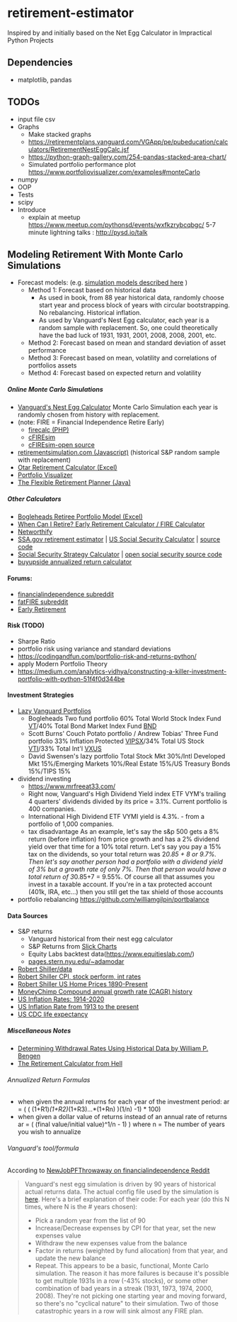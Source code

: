 # retirement-estimator
Inspired by and initially based on the Net Egg Calculator in Impractical Python Projects

## Dependencies
   * matplotlib, pandas
   
## TODOs
* input file csv
* Graphs
  * Make stacked graphs 
  * https://retirementplans.vanguard.com/VGApp/pe/pubeducation/calculators/RetirementNestEggCalc.jsf
  * https://python-graph-gallery.com/254-pandas-stacked-area-chart/
  * Simulated portfolio performance plot https://www.portfoliovisualizer.com/examples#monteCarlo
* numpy
* OOP
* Tests
* scipy
* Introduce
  * explain at meetup https://www.meetup.com/pythonsd/events/wxfkzrybcqbgc/  5-7 minute lightning talks : http://pysd.io/talk  











## Modeling Retirement With Monte Carlo Simulations
* Forecast models: (e.g.  [simulation models described here](https://www.portfoliovisualizer.com/monte-carlo-simulation) )
    * Method 1: Forecast based on historical data
        * As used in book, from 88 year historical data, randomly choose start year and process block of years with circular bootstrapping. No rebalancing. Historical inflation.
        * As used by Vanguard's Nest Egg calculator, each year is a random sample with replacement. So, one could theoretically have the bad luck of 1931, 1931, 2001, 2008, 2008, 2001, etc. 
    * Method 2: Forecast based on mean and standard deviation of asset performance
    * Method 3: Forecast based on mean, volatility and correlations of portfolios assets
    * Method 4: Forecast based on expected return and volatility

##### Online Monte Carlo Simulations
* [Vanguard's Nest Egg Calculator](https://retirementplans.vanguard.com/VGApp/pe/pubeducation/calculators/RetirementNestEggCalc.jsf) Monte Carlo Simulation each year is randomly chosen from history with replacement.
* (note: FIRE = Financial Independence Retire Early)
    * [firecalc (PHP)](https://www.firecalc.com/)
    * [cFIREsim](https://www.cfiresim.com/)
    * [cFIREsim-open source](https://github.com/boknows/cFIREsim-open)
* [retirementsimulation.com (Javascript)](https://www.retirementsimulation.com/) (historical S&P random sample with replacement)
* [Otar Retirement Calculator (Excel)](http://retirementoptimizer.com/Trial/ORCtrial.htm)    
* [Portfolio Visualizer](https://www.portfoliovisualizer.com/monte-carlo-simulation)
* [The Flexible Retirement Planner (Java)](https://www.flexibleretirementplanner.com/wp/)
##### Other Calculators
* [Bogleheads Retiree Portfolio Model (Excel)](https://www.bogleheads.org/wiki/Retiree_Portfolio_Model)
* [When Can I Retire? Early Retirement Calculator / FIRE Calculator](https://engaging-data.com/fire-calculator/)
* [Networthify](https://networthify.com/calculator/earlyretirement?income=50000&initialBalance=0&expenses=20000&annualPct=5&withdrawalRate=4)
* [SSA.gov retirement estimator](https://www.ssa.gov/benefits/retirement/estimator.html) | [US Social Security Calculator](https://ssa.tools/) | [source code](https://github.com/Gregable/social-security-tools)
* [Social Security Strategy Calculator](https://opensocialsecurity.com/) | [open social security source code](https://github.com/MikePiper/open-social-security)
* [buyupside annualized return calculator](https://www.buyupside.com/calculators/annualizedreturn.htm)

#### Forums:
* [financialindependence subreddit](https://www.reddit.com/r/financialindependence/)
* [fatFIRE subreddit](https://www.reddit.com/r/fatFIRE/)
* [Early Retirement](https://www.early-retirement.org/forums/)

####  Risk (TODO)
  * Sharpe Ratio
  * portfolio risk using variance and standard deviations 
  * https://codingandfun.com/portfolio-risk-and-returns-python/
  * apply Modern Portfolio Theory 
  * https://medium.com/analytics-vidhya/constructing-a-killer-investment-portfolio-with-python-51f4f0d344be

#### Investment Strategies
   * [Lazy Vanguard Portfolios](https://www.bogleheads.org/wiki/Lazy_portfolios)
      * Bogleheads Two fund portfolio 60%	Total World Stock Index Fund [VT](https://personal.vanguard.com/us/funds/snapshot?FundId=3141&FundIntExt=INT)/40%	Total Bond Market Index Fund [BND](https://personal.vanguard.com/us/funds/snapshot?FundId=0928&FundIntExt=INT)
      * Scott Burns' Couch Potato portfolio / Andrew Tobias' Three Fund portfolio 33% Inflation Protected [VIPSX](https://personal.vanguard.com/us/funds/snapshot?FundId=0119&FundIntExt=INT)/34% Total US Stock [VTI](https://personal.vanguard.com/us/funds/snapshot?FundId=0970&FundIntExt=INT)/33% Total Int'l [VXUS](https://personal.vanguard.com/us/funds/snapshot?FundId=3369&FundIntExt=INT)
      * David Swensen's lazy portfolio Total Stock Mkt 30%/Intl Developed Mkt	15%/Emerging Markets	10%/Real Estate 15%/US Treasury Bonds	15%/TIPS	15%
  * dividend investing
    * https://www.mrfreeat33.com/
    * Right now, Vanguard's High Dividend Yield index ETF VYM's trailing 4 quarters' dividends divided by its price = 3.1%. Current portfolio is 400 companies.
    * International High Dividend ETF VYMI yield is 4.3%. - from a portfolio of 1,000 companies.
    * tax disadvantage As an example, let's say the s&p 500 gets a 8% return (before inflation) from price growth and has a 2% dividend yield over that time for a 10% total return. Let's say you pay a 15% tax on the dividends, so your total return was 2*0.85 + 8 or 9.7%. Then let's say another person had a portfolio with a dividend yield of 3% but a growth rate of only 7%. Then that person would have a total return of 3*0.85+7 = 9.55%. Of course all that assumes you invest in a taxable account. If you're in a tax protected account (401k, IRA, etc...) then you still get the tax shield of those accounts 
  * portfolio rebalancing https://github.com/williamgilpin/portbalance

#### Data Sources  
* S&P returns 
    * Vanguard historical from their nest egg calculator
    * S&P Returns from [Slick Charts](https://www.slickcharts.com/sp500/returns)
    * Equity Labs backtest data(https://www.equitieslab.com/)
    * [pages.stern.nyu.edu/~adamodar](http://pages.stern.nyu.edu/~adamodar/New_Home_Page/datafile/histretSP.html)
* [Robert Shiller/data](hhttp://www.econ.yale.edu/~shiller/data.htm)
* [Robert Shiller CPI, stock perform, int rates](http://www.econ.yale.edu/~shiller/data/chapt26.xlsx)
* [Robert Shiller US Home Prices 1890-Present](http://www.econ.yale.edu/~shiller/data.htm)
* [MoneyChimp Compound annual growth rate (CAGR) history](http://www.moneychimp.com/features/market_cagr.htm)
* [US Inflation Rates: 1914-2020](https://www.usinflationcalculator.com/inflation/historical-inflation-rates/)
* [US Inflation Rate from 1913 to the present](https://inflationdata.com/Inflation/Inflation_Rate/HistoricalInflation.aspx)
* [US CDC life expectancy](http://ftp.cdc.gov/pub/Health_Statistics/NCHS/Publications/NVSR/60_09/)

##### Miscellaneous Notes
* [Determining Withdrawal Rates Using Historical Data by William P. Bengen](https://www.retailinvestor.org/pdf/Bengen1.pdf)
* [The Retirement Calculator from Hell](http://www.efficientfrontier.com/ef/998/hell.htm)


###### Annualized Return Formulas
* when given the annual returns for each year of the investment period:
   ar = ( ( (1+R1)*(1+R2)*(1+R3)...*(1+Rn) )(1/n) -1) * 100)
* when given a dollar value of returns instead of an annual rate of returns
   ar = ( (final value/initial value)^1/n - 1) ) where n = The number of years you wish to annualize
###### Vanguard's tool/formula
According to [NewJobPFThrowaway on financialindependence Reddit](https://www.reddit.com/r/financialindependence/comments/d6wl6q/why_is_the_vanguard_retirement_nest_egg/)

>Vanguard's nest egg simulation is driven by 90 years of historical actual returns data. The actual config file used by the simulation is [here](https://retirementplans.vanguard.com//web/angular/app/nesteggcalculator/data/config.json).
Here's a brief explanation of their code:
For each year (do this N times, where N is the # years chosen):
>- Pick a random year from the list of 90
>- Increase/Decrease expenses by CPI for that year, set the new expenses value
>- Withdraw the new expenses value from the balance
>- Factor in returns (weighted by fund allocation) from that year, and update the new balance
>- Repeat.
>This appears to be a basic, functional, Monte Carlo simulation.
>The reason it has more failures is because it's possible to get multiple 1931s in a row (-43% stocks), or some other combination of bad years in a streak (1931, 1973, 1974, 2000, 2008). They're not picking one starting year and moving forward, so there's no "cyclical nature" to their simulation. Two of those catastrophic years in a row will sink almost any FIRE plan.


